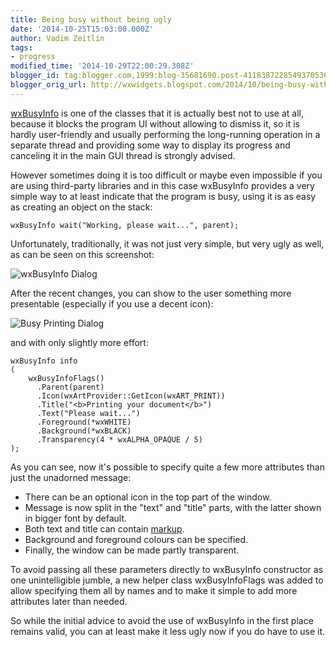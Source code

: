 ```yaml
---
title: Being busy without being ugly
date: '2014-10-25T15:03:00.000Z'
author: Vadim Zeitlin
tags:
- progress
modified_time: '2014-10-29T22:00:29.308Z'
blogger_id: tag:blogger.com,1999:blog-35681690.post-4118387228549370536
blogger_orig_url: http://wxwidgets.blogspot.com/2014/10/being-busy-without-being-ugly.html
---
```


[wxBusyInfo] is one of the classes that it is actually best not to use at all,
because it blocks the program UI without allowing to dismiss it, so it is
hardly user-friendly and usually performing the long-running operation in a
separate thread and providing some way to display its progress and canceling
it in the main GUI thread is strongly advised.

[wxBusyInfo]: https://docs.wxwidgets.org/trunk/classwx_busy_info.html

However sometimes doing it is too difficult or maybe even impossible if you are
using third-party libraries and in this case wxBusyInfo provides a very simple
way to at least indicate that the program is busy, using it is as easy as
creating an object on the stack:

    wxBusyInfo wait("Working, please wait...", parent);

Unfortunately, traditionally, it was not just very simple, but very ugly as
well, as can be seen on this screenshot:

<img src="busy-old.png" class="img-fluid" alt="wxBusyInfo Dialog">

After the recent changes, you can show to the user something more presentable
(especially if you use a decent icon):

<img src="busy-printing2.png" class="img-fluid" alt="Busy Printing Dialog">

and with only slightly more effort:

```
wxBusyInfo info
(
    wxBusyInfoFlags()
      .Parent(parent)
      .Icon(wxArtProvider::GetIcon(wxART_PRINT))
      .Title("<b>Printing your document</b>")
      .Text("Please wait...")
      .Foreground(*wxWHITE)
      .Background(*wxBLACK)
      .Transparency(4 * wxALPHA_OPAQUE / 5)
);
```

As you can see, now it's possible to specify quite a few more attributes than
just the unadorned message:

*   There can be an optional icon in the top part of the window.
*   Message is now split in the "text" and "title" parts, with the latter shown
    in bigger font by default.
*   Both text and title can contain [markup].
*   Background and foreground colours can be specified.
*   Finally, the window can be made partly transparent.

To avoid passing all these parameters directly to wxBusyInfo constructor as one
unintelligible jumble, a new helper class wxBusyInfoFlags was added to allow
specifying them all by names and to make it simple to add more attributes later
than needed.

So while the initial advice to avoid the use of wxBusyInfo in the first place
remains valid, you can at least make it less ugly now if you do have to use it.

[markup]: https://docs.wxwidgets.org/trunk/classwx_control.html#afeb308dc3b54d8d735b33cb250395503
